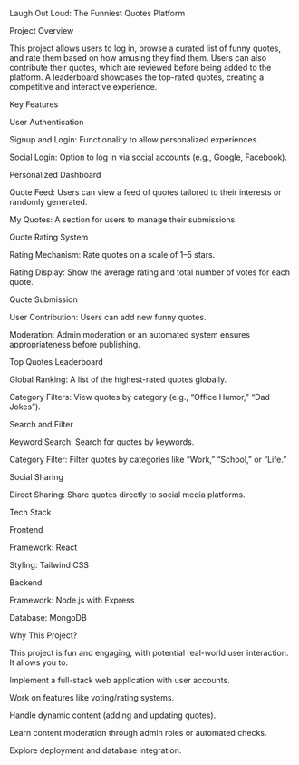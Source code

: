 Laugh Out Loud: The Funniest Quotes Platform

Project Overview

This project allows users to log in, browse a curated list of funny quotes, and rate them based on how amusing they find them. Users can also contribute their quotes, which are reviewed before being added to the platform. A leaderboard showcases the top-rated quotes, creating a competitive and interactive experience.

Key Features

User Authentication

Signup and Login: Functionality to allow personalized experiences.

Social Login: Option to log in via social accounts (e.g., Google, Facebook).

Personalized Dashboard

Quote Feed: Users can view a feed of quotes tailored to their interests or randomly generated.

My Quotes: A section for users to manage their submissions.

Quote Rating System

Rating Mechanism: Rate quotes on a scale of 1–5 stars.

Rating Display: Show the average rating and total number of votes for each quote.

Quote Submission

User Contribution: Users can add new funny quotes.

Moderation: Admin moderation or an automated system ensures appropriateness before publishing.

Top Quotes Leaderboard

Global Ranking: A list of the highest-rated quotes globally.

Category Filters: View quotes by category (e.g., “Office Humor,” “Dad Jokes”).

Search and Filter

Keyword Search: Search for quotes by keywords.

Category Filter: Filter quotes by categories like “Work,” “School,” or “Life.”

Social Sharing

Direct Sharing: Share quotes directly to social media platforms.

Tech Stack

Frontend

Framework: React

Styling: Tailwind CSS

Backend

Framework: Node.js with Express

Database: MongoDB

Why This Project?

This project is fun and engaging, with potential real-world user interaction. It allows you to:

Implement a full-stack web application with user accounts.

Work on features like voting/rating systems.

Handle dynamic content (adding and updating quotes).

Learn content moderation through admin roles or automated checks.

Explore deployment and database integration.